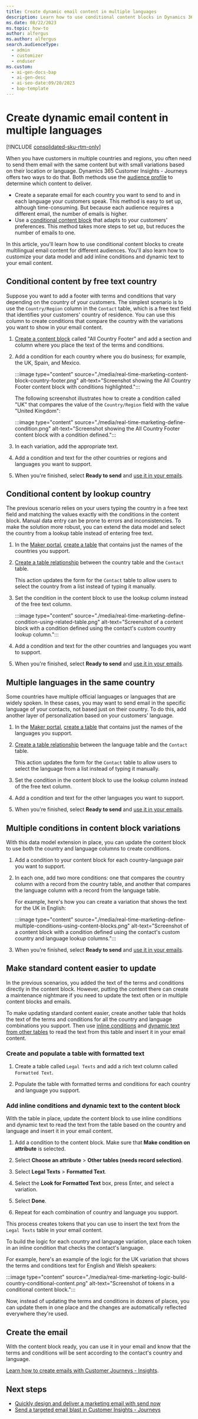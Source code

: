 ```yaml
---
title: Create dynamic email content in multiple languages
description: Learn how to use conditional content blocks in Dynamics 365 Customer Insights - Journeys to create email content that adapts to the country and language of your customers.
ms.date: 08/22/2023
ms.topic: how-to
author: alfergus
ms.author: alfergus
search.audienceType:
  - admin
  - customizer
  - enduser
ms.custom:
  - ai-gen-docs-bap
  - ai-gen-desc
  - ai-seo-date:09/20/2023
  - bap-template
---
```


# Create dynamic email content in multiple languages

[!INCLUDE [consolidated-sku-rtm-only](./includes/consolidated-sku-rtm-only.md)]

When you have customers in multiple countries and regions, you often need to send them email with the same content but with small variations based on their location or language. Dynamics 365 Customer Insights - Journeys offers two ways to do that. Both methods use the [audience profile](./real-time-marketing-audience-data.md) to determine which content to deliver.

- Create a separate email for each country you want to send to and in each language your customers speak. This method is easy to set up, although time-consuming. But because each audience requires a different email, the number of emails is higher.
- Use a [conditional content block](./content-blocks.md) that adapts to your customers' preferences. This method takes more steps to set up, but reduces the number of emails to one.

In this article, you'll learn how to use conditional content blocks to create multilingual email content for different audiences. You'll also learn how to customize your data model and add inline conditions and dynamic text to your email content.

## Conditional content by free text country

Suppose you want to add a footer with terms and conditions that vary depending on the country of your customers. The simplest scenario is to use the `Country/Region` column in the `Contact` table, which is a free text field that identifies your customers' country of residence. You can use this column to create conditions that compare the country with the variations you want to show in your email content.

1. [Create a content block](./content-blocks.md#creating-a-content-block) called "All Country Footer" and add a section and column where you place the text of the terms and conditions.

1. Add a condition for each country where you do business; for example, the UK, Spain, and Mexico.

    :::image type="content" source="./media/real-time-marketing-content-block-country-footer.png" alt-text="Screenshot showing the All Country Footer content block with conditions highlighted.":::

    The following screenshot illustrates how to create a condition called "UK" that compares the value of the `Country/Region` field with the value "United Kingdom":

    :::image type="content" source="./media/real-time-marketing-define-condition.png" alt-text="Screenshot showing the All Country Footer content block with a condition defined.":::

1. In each variation, add the appropriate text.

1. Add a condition and text for the other countries or regions and languages you want to support.

1. When you're finished, select **Ready to send** and [use it in your emails](#create-the-email).

## Conditional content by lookup country

The previous scenario relies on your users typing the country in a free text field and matching the values exactly with the conditions in the content block. Manual data entry can be prone to errors and inconsistencies. To make the solution more robust, you can extend the data model and select the country from a lookup table instead of entering free text.

1. In the [Maker portal](https://make.powerapps.com/), [create a table](/power-apps/maker/data-platform/create-edit-entities-portal) that contains just the names of the countries you support.

1. [Create a table relationship](/power-apps/maker/data-platform/data-platform-entity-lookup) between the country table and the `Contact` table.

    This action updates the form for the `Contact` table to allow users to select the country from a list instead of typing it manually.

1. Set the condition in the content block to use the lookup column instead of the free text column.

    :::image type="content" source="./media/real-time-marketing-define-condition-using-related-table.png" alt-text="Screenshot of a content block with a condition defined using the contact's custom country lookup column.":::

1. Add a condition and text for the other countries and languages you want to support.

1. When you're finished, select **Ready to send** and [use it in your emails](#create-the-email).

## Multiple languages in the same country

Some countries have multiple official languages or languages that are widely spoken. In these cases, you may want to send email in the specific language of your contacts, not based just on their country. To do this, add another layer of personalization based on your customers' language.

1. In the [Maker portal](https://make.powerapps.com/), [create a table](/power-apps/maker/data-platform/create-edit-entities-portal) that contains just the names of the languages you support.

1. [Create a table relationship](/power-apps/maker/data-platform/data-platform-entity-lookup) between the language table and the `Contact` table.

    This action updates the form for the `Contact` table to allow users to select the language from a list instead of typing it manually.

1. Set the condition in the content block to use the lookup column instead of the free text column.

1. Add a condition and text for the other languages you want to support.

1. When you're finished, select **Ready to send** and [use it in your emails](#create-the-email).

## Multiple conditions in content block variations

With this data model extension in place, you can update the content block to use both the country and language columns to create conditions.

1. Add a condition to your content block for each country-language pair you want to support.

1. In each one, add two more conditions: one that compares the country column with a record from the country table, and another that compares the language column with a record from the language table.

    For example, here's how you can create a variation that shows the text for the UK in English:

    :::image type="content" source="./media/real-time-marketing-define-multiple-conditions-using-content-blocks.png" alt-text="Screenshot of a content block with a condition defined using the contact's custom country and language lookup columns.":::

1. When you're finished, select **Ready to send** and [use it in your emails](#create-the-email).

## Make standard content easier to update

In the previous scenarios, you added the text of the terms and conditions directly in the content block. However, putting the content there can create a maintenance nightmare if you need to update the text often or in multiple content blocks and emails.

To make updating standard content easier, create another table that holds the text of the terms and conditions for all the country and language combinations you support. Then use [inline conditions](real-time-marketing-personalize-inline-conditions.md) and [dynamic text from other tables](real-time-marketing-predefined-dynamic-text.md#using-data-from-additional-tables-in-dynamic-text) to read the text from this table and insert it in your email content.

### Create and populate a table with formatted text

1. Create a table called `Legal Texts` and add a rich text column called `Formatted Text`.

1. Populate the table with formatted terms and conditions for each country and language you support.

### Add inline conditions and dynamic text to the content block

With the table in place, update the content block to use inline conditions and dynamic text to read the text from the table based on the country and language and insert it in your email content.

1. Add a condition to the content block. Make sure that **Make condition on attribute** is selected.

1. Select **Choose an attribute** > **Other tables (needs record selection)**.

1. Select **Legal Texts** > **Formatted Text**.

1. Select the **Look for Formatted Text** box, press Enter, and select a variation.

1. Select **Done**.

1. Repeat for each combination of country and language you support.

This process creates tokens that you can use to insert the text from the `Legal Texts` table in your email content.

To build the logic for each country and language variation, place each token in an inline condition that checks the contact's language.

For example, here's an example of the logic for the UK variation that shows the terms and conditions text for English and Welsh speakers:

:::image type="content" source="./media/real-time-marketing-logic-build-country-conditional-content.png" alt-text="Screenshot of tokens in a conditional content block.":::

Now, instead of updating the terms and conditions in dozens of places, you can update them in one place and the changes are automatically reflected everywhere they're used.

## Create the email

With the content block ready, you can use it in your email and know that the terms and conditions will be sent according to the contact's country and language.

[Learn how to create emails with Customer Journeys - Insights](real-time-marketing-email.md).

## Next steps

- [Quickly design and deliver a marketing email with send now](email-quick-send.md)
- [Send a targeted email blast in Customer Insights - Journeys](real-time-marketing-email-get-started.md)
